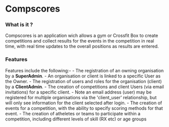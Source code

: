 # Compscores

### What is it ?
Compscores is an application wich allows a gym or Crossfit Box to create competitions and collect results for the events in the competition in real time, with real time updates to the overall positions as results are entered.

### Features
Features include the following:-
    - The registration of an owning organisation by a **SuperAdmin**.
        - An organisation or client is linked to a specific User as the Owner. 
    - The registration of users and roles for the organisation (client) by a **ClientAdmin**.
    - The creation of competitions and client Users (via email invitations) for a specific client.
        - Note an email address (user) may be registered for multiple organisations via the 'client_user' relationship, but will only see information for the client selected after login.
    - The creation of events for a competition, with the ability to specify scoring methods for that event.
    - The creation of atheletes or teams to participate within a competition, including different levels of skill (RX etc) or age groups

